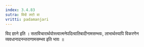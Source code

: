 ```yaml
---
index: 3.4.83
sutra: विदो लटो वा
vritti: padamanjari
---
```


 विद ज्ञाने इति । सताविचारार्थयोस्त्वात्मनेपदित्वातिबादीनामसम्भवः, लाभार्थस्यापि विकरणेन व्यवधानादनन्तराणामसम्भव इति भावः ॥